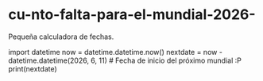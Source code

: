 # cu-nto-falta-para-el-mundial-2026-
Pequeña calculadora de fechas.

import datetime
now = datetime.datetime.now()
nextdate = now - datetime.datetime(2026, 6, 11) # Fecha de inicio del próximo mundial :P
print(nextdate)
